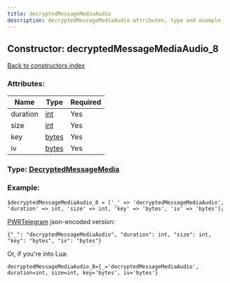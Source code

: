 ```yaml
---
title: decryptedMessageMediaAudio
description: decryptedMessageMediaAudio attributes, type and example
---
```

## Constructor: decryptedMessageMediaAudio\_8  
[Back to constructors index](index.md)



### Attributes:

| Name     |    Type       | Required |
|----------|---------------|----------|
|duration|[int](../types/int.md) | Yes|
|size|[int](../types/int.md) | Yes|
|key|[bytes](../types/bytes.md) | Yes|
|iv|[bytes](../types/bytes.md) | Yes|



### Type: [DecryptedMessageMedia](../types/DecryptedMessageMedia.md)


### Example:

```
$decryptedMessageMediaAudio_8 = ['_' => 'decryptedMessageMediaAudio', 'duration' => int, 'size' => int, 'key' => 'bytes', 'iv' => 'bytes'];
```  

[PWRTelegram](https://pwrtelegram.xyz) json-encoded version:

```
{"_": "decryptedMessageMediaAudio", "duration": int, "size": int, "key": "bytes", "iv": "bytes"}
```


Or, if you're into Lua:  


```
decryptedMessageMediaAudio_8={_='decryptedMessageMediaAudio', duration=int, size=int, key='bytes', iv='bytes'}

```


